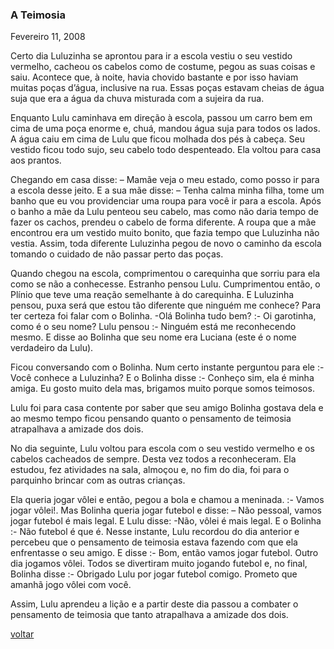 ### A Teimosia

Fevereiro 11, 2008

Certo dia Luluzinha se aprontou para ir a escola vestiu o seu vestido vermelho, cacheou os cabelos como de costume, pegou as suas coisas e saiu. Acontece que, à noite, havia chovido bastante e por isso haviam muitas poças d’água, inclusive na rua. Essas poças estavam cheias de água suja que era a água da chuva misturada com a sujeira da rua.

Enquanto Lulu caminhava em direção à escola, passou um carro bem em cima de uma poça enorme e, chuá, mandou água suja para todos os lados. A água caiu em cima de Lulu que ficou molhada dos pés à cabeça. Seu vestido ficou todo sujo, seu cabelo todo despenteado. Ela voltou para casa aos prantos.

Chegando em casa disse: – Mamãe veja o meu estado, como posso ir para a escola desse jeito. E a sua mãe disse: – Tenha calma minha filha, tome um banho que eu vou providenciar uma roupa para você ir para a escola. Após o banho a mãe da Lulu penteou seu cabelo, mas como não daria tempo de fazer os cachos, prendeu o cabelo de forma diferente. A roupa que a mãe encontrou era um vestido muito bonito, que fazia tempo que Luluzinha não vestia. Assim, toda diferente Luluzinha pegou de novo o caminho da escola tomando o cuidado de não passar perto das poças.

Quando chegou na escola, comprimentou o carequinha que sorriu para ela como se não a conhecesse. Estranho pensou Lulu. Cumprimentou então, o Plínio que teve uma reação semelhante à do carequinha. E Luluzinha pensou, puxa será que estou tão diferente que ninguém me conhece? Para ter certeza foi falar com o Bolinha. -Olá Bolinha tudo bem? :- Oi garotinha, como é o seu nome? Lulu pensou :- Ninguém está me reconhecendo mesmo. E disse ao Bolinha que seu nome era Luciana (este é o nome verdadeiro da Lulu).

Ficou conversando com o Bolinha. Num certo instante perguntou para ele :- Você conhece a Luluzinha? E o Bolinha disse :- Conheço sim, ela é minha amiga. Eu gosto muito dela mas, brigamos muito porque somos teimosos.

Lulu foi para casa contente por saber que seu amigo Bolinha gostava dela e ao mesmo tempo ficou pensando quanto o pensamento de teimosia atrapalhava a amizade dos dois.

No dia seguinte, Lulu voltou para escola com o seu vestido vermelho e os cabelos cacheados de sempre. Desta vez todos a reconheceram. Ela estudou, fez atividades na sala, almoçou e, no fim do dia, foi para o parquinho brincar com as outras crianças.

Ela queria jogar vôlei e então, pegou a bola e chamou a meninada. :- Vamos jogar vôlei!. Mas Bolinha queria jogar futebol e disse: – Não pessoal, vamos jogar futebol é mais legal. E Lulu disse: -Não, vôlei é mais legal. E o Bolinha :- Não futebol é que é. Nesse instante, Lulu recordou do dia anterior e percebeu que o pensamento de teimosia estava fazendo com que ela enfrentasse o seu amigo. E disse :- Bom, então vamos jogar futebol. Outro dia jogamos vôlei. Todos se divertiram muito jogando futebol e, no final, Bolinha disse :- Obrigado Lulu por jogar futebol comigo. Prometo que amanhã jogo vôlei com você.

Assim, Lulu aprendeu a lição e a partir deste dia passou a combater o pensamento de teimosia que tanto atrapalhava a amizade dos dois.

[voltar](./)